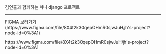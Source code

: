 <p>김연출과 함께하는 미니 django 프로젝트</p>
<hr>
<p> FIGMA 보러가기(https://www.figma.com/file/8X4t2k3OqepOHmR0sjwJuH/jh's-project?node-id=0%3A1)<P>
<p>https://www.figma.com/file/8X4t2k3OqepOHmR0sjwJuH/jh's-project?node-id=0%3A1<p>

